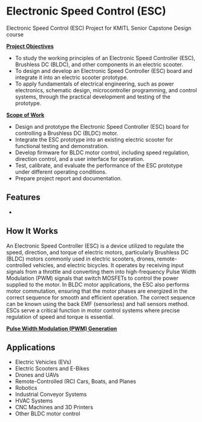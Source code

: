 # Electronic Speed Control (ESC)
Electronic Speed Control (ESC) Project for KMITL Senior Capstone Design course

<ins>**Project Objectives**</ins>
- To study the working principles of an Electronic Speed Controller (ESC), Brushless DC (BLDC), and other components in an electric scooter.
- To design and develop an Electronic Speed Controller (ESC) board and integrate it into an electric scooter prototype.
- To apply fundamentals of electrical engineering, such as power electronics, schematic design, microcontroller programming, and control systems, through the practical development and testing of the prototype.


<ins>**Scope of Work**</ins>
- Design and prototype the Electronic Speed Controller (ESC) board for controlling a Brushless DC (BLDC) motor.
- Integrate the ESC prototype into an existing electric scooter for functional testing and demonstration.
- Develop firmware for BLDC motor control, including speed regulation, direction control, and a user interface for operation.
- Test, calibrate, and evaluate the performance of the ESC prototype under different operating conditions.
- Prepare project report and documentation.


## Features
  -
  
## How It Works
An Electronic Speed Controller (ESC) is a device utilized to regulate the speed, direction, and torque of electric motors, particularly Brushless DC (BLDC) motors commonly used in electric scooters, drones, remote-controlled vehicles, and electric bicycles. It operates by receiving input signals from a throttle and converting them into high-frequency Pulse Width Modulation (PWM) signals that switch MOSFETs to control the power supplied to the motor. In BLDC motor applications, the ESC also performs motor commutation, ensuring that the motor phases are energized in the correct sequence for smooth and efficient operation. The correct sequence can be known using the back EMF (sensorless) and hall sensors method. ESCs serve a critical function in motor control systems where precise regulation of speed and torque is essential.

<ins>**Pulse Width Modulation (PWM) Generation**</ins>

  
## Applications
  - Electric Vehicles (EVs)
  - Electric Scooters and E-Bikes
  - Drones and UAVs
  - Remote-Controlled (RC) Cars, Boats, and Planes
  - Robotics
  - Industrial Conveyor Systems
  - HVAC Systems
  - CNC Machines and 3D Printers
  - Other BLDC motor control
